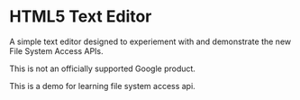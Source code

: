 # HTML5 Text Editor

A simple text editor designed to experiement with and demonstrate the
new File System Access APIs.

This is not an officially supported Google product.

This is a demo for learning file system access api.
